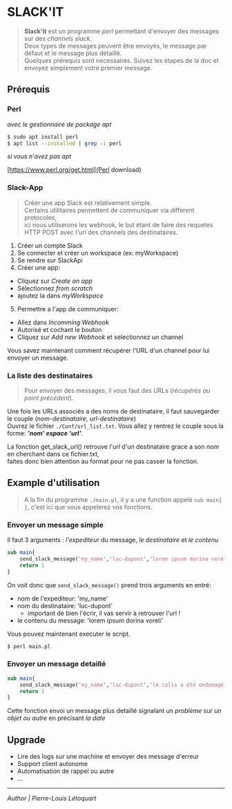 # SLACK'IT

> **Slack'it** est un programme *perl* permettant d'envoyer des messages sur des *channels slack*.  
Deux types de messages peuvent être envoyés, le message par défaut et le message plus détaillé.  
Quelques prérequis sont necessaires. Suivez les étapes de la doc et envoyez simplement votre premier message.

## Prérequis

### Perl

*avec le gestionnaire de package apt*

```bash
$ sudo apt install perl
$ apt list --installed | grep -i perl
```

*si vous n'avez pas apt*

[https://www.perl.org/get.html](Perl download)

### Slack-App

> Créer une app Slack est relativement simple.  
Certains utilitaires permettent de communiquer via different protocoles,  
ici nous utiliserons les webhook, le but étant de faire des requetes  
HTTP POST avec l'url des channels des destinataires.

1. Créer un compte Slack
2. Se connecter et créer un workspace (ex: myWorkspace)
3. Se rendre sur SlackApi
4. Créer une app:
- Cliquez sur *Create an app*
- Sélectionnez *from scratch*
- ajoutez la dans *myWorkspace*
5. Permettre a l'app de communiquer:
- Allez dans *Incomming Webhook*
- Autorisé et cochant le bouton
- Cliquez sur *Add new Webhook* et selectionnez un channel

Vous savez maintenant comment récupérer l'URL d'un channel pour lui envoyer un message.

### La liste des destinataires

> Pour envoyer des messages, il vous faut des URLs (*récupérés au point précédent*).


Une fois les URLs associés a des noms de destinataire, il faut sauvegarder le couple (_nom-destinataire, url-destinataire_)  
Ouvrez le fichier `./Conf/url_list.txt`. Vous allez y rentrez le couple sous la forme: **_'nom' espace 'url'_**.  

La fonction get_slack_url() retrouve l'*url* d'un destinataire grace a son *nom* en cherchant dans ce fichier.txt,  
faites donc bien attention au format pour ne pas casser la fonction.

## Example d'utilisation

> A la fin du programme `./main.pl`, il y a une function appelé `sub main{ }`, c'est ici que vous appelerez vos fonctions.

### Envoyer un message simple

Il faut 3 arguments : *l'expediteur* du message, *le destinataire* et *le contenu*

```perl
sub main{
	send_slack_message('my_name','luc-dupont','lorem ipsum dorina voreli');
	return 1
}
```

On voit donc que `send_slack_message()` prend trois arguments en entré:
- nom de l'expediteur: 'my_name'
- nom du destinataire: 'luc-dupont'
   - important de bien l'écrir, il vas servir à retrouver l'url !
- le contenu du message: 'lorem ipsum dorina voreli'

Vous pouvez maintenant executer le script.

```bash
$ perl main.pl
```

### Envoyer un message detaillé

```perl
sub main{
	send_slack_message('my_name','luc-dupont','le colis a été endomagé, signalé par DPD-Paris-19', 'Feb 5 10:00:56', 'la commande 66f4dr7');
	return 1
}
```

Cette fonction envoi un message plus detaillé signalant un *problème* sur *un objet ou autre* en précisant *la date*

## Upgrade

- Lire des logs sur une machine et envoyer des message d'erreur
- Support client autonome
- Automatisation de rappel ou autre
- ...

---

*Author | Pierre-Louis Létoquart*
